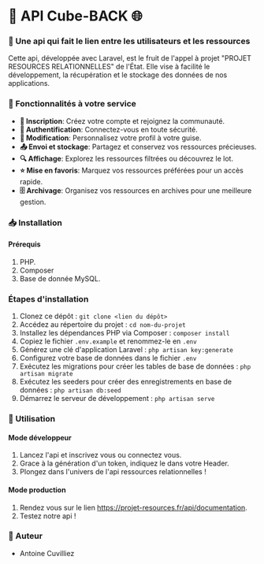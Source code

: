 # 🚀 API Cube-BACK 🌐

### 📱 Une api qui fait le lien entre les utilisateurs et les ressources

Cette api, développée avec Laravel, est le fruit de l'appel à projet "PROJET RESOURCES RELATIONNELLES" de l'État. Elle vise à facilité le développement, la récupération et le stockage des données de nos applications.

### 🎯 Fonctionnalités à votre service

- **📝 Inscription**: Créez votre compte et rejoignez la communauté.
- **🔐 Authentification**: Connectez-vous en toute sécurité.
- **🔄 Modification**: Personnalisez votre profil à votre guise.
- **📤 Envoi et stockage**: Partagez et conservez vos ressources précieuses.
- **🔍 Affichage**: Explorez les ressources filtrées ou découvrez le lot.
- **⭐ Mise en favoris**: Marquez vos ressources préférées pour un accès rapide.
- **🗄️ Archivage**: Organisez vos ressources en archives pour une meilleure gestion.

### 📥 Installation

#### Prérequis

1. PHP.
2. Composer
3. Base de donnée MySQL.

### Étapes d'installation

1. Clonez ce dépôt : `git clone <lien du dépôt>`
2. Accédez au répertoire du projet : `cd nom-du-projet`
3. Installez les dépendances PHP via Composer : `composer install`
4. Copiez le fichier `.env.example` et renommez-le en `.env`
5. Générez une clé d'application Laravel : `php artisan key:generate`
6. Configurez votre base de données dans le fichier `.env`
7. Exécutez les migrations pour créer les tables de base de données : `php artisan migrate`
8. Exécutez les seeders pour créer des enregistrements en base de données : `php artisan db:seed`
9. Démarrez le serveur de développement : `php artisan serve`

### 🚀 Utilisation

#### Mode développeur

1. Lancez l'api et inscrivez vous ou connectez vous.
2. Grace à la génération d'un token, indiquez le dans votre Header.
3. Plongez dans l'univers de l'api ressources relationnelles !

#### Mode production

1. Rendez vous sur le lien https://projet-resources.fr/api/documentation.
2. Testez notre api !

### 👥 Auteur

- Antoine Cuvilliez
